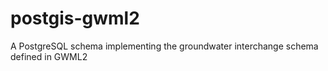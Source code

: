 # postgis-gwml2
A PostgreSQL schema implementing the groundwater interchange schema defined in GWML2
